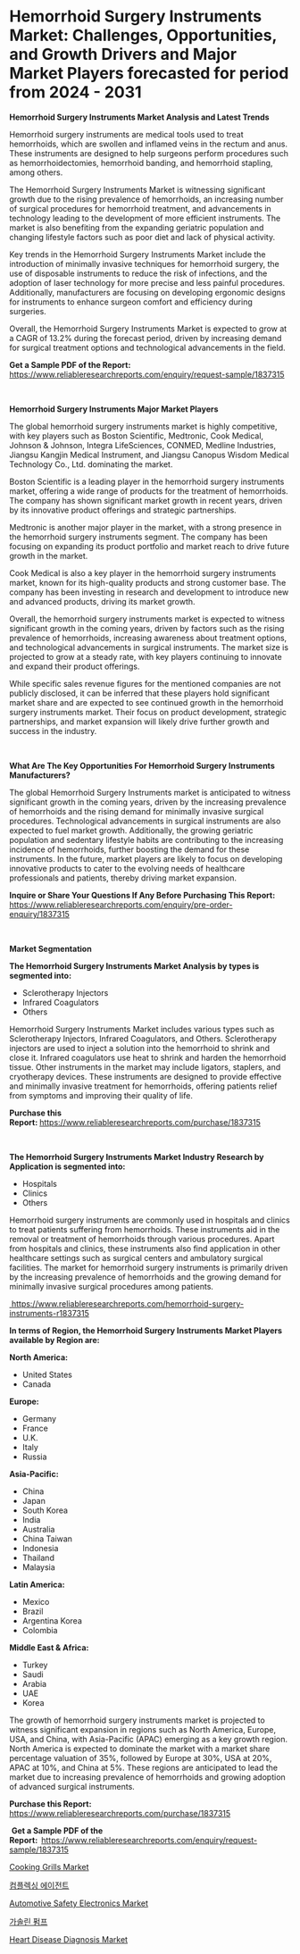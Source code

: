 <p><h1>Hemorrhoid Surgery Instruments Market: Challenges, Opportunities, and Growth Drivers and Major Market Players forecasted for period from 2024 - 2031</h1></p><p><strong>Hemorrhoid Surgery Instruments Market Analysis and Latest Trends</strong></p>
<p><p>Hemorrhoid surgery instruments are medical tools used to treat hemorrhoids, which are swollen and inflamed veins in the rectum and anus. These instruments are designed to help surgeons perform procedures such as hemorrhoidectomies, hemorrhoid banding, and hemorrhoid stapling, among others.</p><p>The Hemorrhoid Surgery Instruments Market is witnessing significant growth due to the rising prevalence of hemorrhoids, an increasing number of surgical procedures for hemorrhoid treatment, and advancements in technology leading to the development of more efficient instruments. The market is also benefiting from the expanding geriatric population and changing lifestyle factors such as poor diet and lack of physical activity.</p><p>Key trends in the Hemorrhoid Surgery Instruments Market include the introduction of minimally invasive techniques for hemorrhoid surgery, the use of disposable instruments to reduce the risk of infections, and the adoption of laser technology for more precise and less painful procedures. Additionally, manufacturers are focusing on developing ergonomic designs for instruments to enhance surgeon comfort and efficiency during surgeries.</p><p>Overall, the Hemorrhoid Surgery Instruments Market is expected to grow at a CAGR of 13.2% during the forecast period, driven by increasing demand for surgical treatment options and technological advancements in the field.</p></p>
<p><strong>Get a Sample PDF of the Report:&nbsp;</strong> <a href="https://www.reliableresearchreports.com/enquiry/request-sample/1837315">https://www.reliableresearchreports.com/enquiry/request-sample/1837315</a></p>
<p>&nbsp;</p>
<p><strong>Hemorrhoid Surgery Instruments Major Market Players</strong></p>
<p><p>The global hemorrhoid surgery instruments market is highly competitive, with key players such as Boston Scientific, Medtronic, Cook Medical, Johnson & Johnson, Integra LifeSciences, CONMED, Medline Industries, Jiangsu Kangjin Medical Instrument, and Jiangsu Canopus Wisdom Medical Technology Co., Ltd. dominating the market.</p><p>Boston Scientific is a leading player in the hemorrhoid surgery instruments market, offering a wide range of products for the treatment of hemorrhoids. The company has shown significant market growth in recent years, driven by its innovative product offerings and strategic partnerships.</p><p>Medtronic is another major player in the market, with a strong presence in the hemorrhoid surgery instruments segment. The company has been focusing on expanding its product portfolio and market reach to drive future growth in the market.</p><p>Cook Medical is also a key player in the hemorrhoid surgery instruments market, known for its high-quality products and strong customer base. The company has been investing in research and development to introduce new and advanced products, driving its market growth.</p><p>Overall, the hemorrhoid surgery instruments market is expected to witness significant growth in the coming years, driven by factors such as the rising prevalence of hemorrhoids, increasing awareness about treatment options, and technological advancements in surgical instruments. The market size is projected to grow at a steady rate, with key players continuing to innovate and expand their product offerings.</p><p>While specific sales revenue figures for the mentioned companies are not publicly disclosed, it can be inferred that these players hold significant market share and are expected to see continued growth in the hemorrhoid surgery instruments market. Their focus on product development, strategic partnerships, and market expansion will likely drive further growth and success in the industry.</p></p>
<p>&nbsp;</p>
<p><strong>What Are The Key Opportunities For Hemorrhoid Surgery Instruments Manufacturers?</strong></p>
<p><p>The global Hemorrhoid Surgery Instruments market is anticipated to witness significant growth in the coming years, driven by the increasing prevalence of hemorrhoids and the rising demand for minimally invasive surgical procedures. Technological advancements in surgical instruments are also expected to fuel market growth. Additionally, the growing geriatric population and sedentary lifestyle habits are contributing to the increasing incidence of hemorrhoids, further boosting the demand for these instruments. In the future, market players are likely to focus on developing innovative products to cater to the evolving needs of healthcare professionals and patients, thereby driving market expansion.</p></p>
<p><strong>Inquire or Share Your Questions If Any Before Purchasing This Report:</strong> <a href="https://www.reliableresearchreports.com/enquiry/pre-order-enquiry/1837315">https://www.reliableresearchreports.com/enquiry/pre-order-enquiry/1837315</a></p>
<p>&nbsp;</p>
<p><strong>Market Segmentation</strong></p>
<p><strong>The Hemorrhoid Surgery Instruments Market Analysis by types is segmented into:</strong></p>
<p><ul><li>Sclerotherapy Injectors</li><li>Infrared Coagulators</li><li>Others</li></ul></p>
<p><p>Hemorrhoid Surgery Instruments Market includes various types such as Sclerotherapy Injectors, Infrared Coagulators, and Others. Sclerotherapy injectors are used to inject a solution into the hemorrhoid to shrink and close it. Infrared coagulators use heat to shrink and harden the hemorrhoid tissue. Other instruments in the market may include ligators, staplers, and cryotherapy devices. These instruments are designed to provide effective and minimally invasive treatment for hemorrhoids, offering patients relief from symptoms and improving their quality of life.</p></p>
<p><strong>Purchase this Report:&nbsp;</strong><a href="https://www.reliableresearchreports.com/purchase/1837315">https://www.reliableresearchreports.com/purchase/1837315</a></p>
<p>&nbsp;</p>
<p><strong>The Hemorrhoid Surgery Instruments Market Industry Research by Application is segmented into:</strong></p>
<p><ul><li>Hospitals</li><li>Clinics</li><li>Others</li></ul></p>
<p><p>Hemorrhoid surgery instruments are commonly used in hospitals and clinics to treat patients suffering from hemorrhoids. These instruments aid in the removal or treatment of hemorrhoids through various procedures. Apart from hospitals and clinics, these instruments also find application in other healthcare settings such as surgical centers and ambulatory surgical facilities. The market for hemorrhoid surgery instruments is primarily driven by the increasing prevalence of hemorrhoids and the growing demand for minimally invasive surgical procedures among patients.</p></p>
<p><a href="https://www.reliableresearchreports.com/hemorrhoid-surgery-instruments-r1837315">&nbsp;https://www.reliableresearchreports.com/hemorrhoid-surgery-instruments-r1837315</a></p>
<p><strong>In terms of Region, the Hemorrhoid Surgery Instruments Market Players available by Region are:</strong></p>
<p>
    <p> <strong> North America: </strong>
        <ul>
            <li>United States</li>
            <li>Canada</li>
        </ul>
        </p> 
    <p> <strong> Europe: </strong>
        <ul>
            <li>Germany</li>
            <li>France</li>
            <li>U.K.</li>
            <li>Italy</li>
            <li>Russia</li>
        </ul>
        </p> 
    <p> <strong> Asia-Pacific: </strong>
        <ul>
            <li>China</li>
            <li>Japan</li>
            <li>South Korea</li>
            <li>India</li>
            <li>Australia</li>
            <li>China Taiwan</li>
            <li>Indonesia</li>
            <li>Thailand</li>
            <li>Malaysia</li>
        </ul>
        </p> 
    <p> <strong> Latin America: </strong>
        <ul>
            <li>Mexico</li>
            <li>Brazil</li>
            <li>Argentina Korea</li>
            <li>Colombia</li>
        </ul>
        </p> 
    <p> <strong> Middle East & Africa: </strong>
        <ul>
            <li>Turkey</li>
            <li>Saudi</li>
            <li>Arabia</li>
            <li>UAE</li>
            <li>Korea</li>
        </ul>
    </p>
    </p>
<p><p>The growth of hemorrhoid surgery instruments market is projected to witness significant expansion in regions such as North America, Europe, USA, and China, with Asia-Pacific (APAC) emerging as a key growth region. North America is expected to dominate the market with a market share percentage valuation of 35%, followed by Europe at 30%, USA at 20%, APAC at 10%, and China at 5%. These regions are anticipated to lead the market due to increasing prevalence of hemorrhoids and growing adoption of advanced surgical instruments.</p></p>
<p><strong>Purchase this Report: </strong><a href="https://www.reliableresearchreports.com/purchase/1837315">https://www.reliableresearchreports.com/purchase/1837315</a></p>
<p>&nbsp;<strong>Get a Sample PDF of the Report:&nbsp;&nbsp;</strong><a href="https://www.reliableresearchreports.com/enquiry/request-sample/1837315">https://www.reliableresearchreports.com/enquiry/request-sample/1837315</a></p>
<p><strong></strong></p>
<p><p><a href="https://www.linkedin.com/pulse/cooking-grills-market-size-reveals-best-marketing-channels-suvfe?trackingId=kDsij49A903l3AZU9nBrRA%3D%3D">Cooking Grills Market</a></p><p><a href="https://github.com/anton65482023/Market-Research-Report-List-1/blob/main/869521145934.md">컴플렉싱 에이전트</a></p><p><a href="https://www.linkedin.com/pulse/automotive-safety-electronicsnbspmarket-focuses-market-fyjfe?trackingId=XV09pY0LTSRBAXJhXelG3w%3D%3D">Automotive Safety Electronics Market</a></p><p><a href="https://github.com/Hubertstyenger6685/Market-Research-Report-List-1/blob/main/969243045933.md">가솔린 펌프</a></p><p><a href="https://github.com/Paul14Anderson63/Market-Research-Report-List-4/blob/main/heart-disease-diagnosis-market.md">Heart Disease Diagnosis Market</a></p></p>